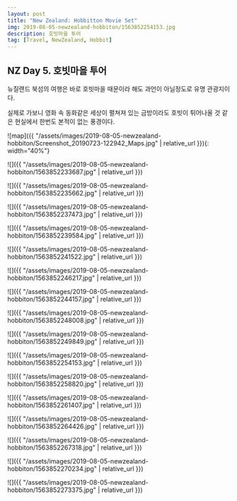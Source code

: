 ```yaml
---
layout: post
title: "New Zealand: Hobbitton Movie Set"
img: 2019-08-05-newzealand-hobbiton/1563852254153.jpg
description: 호빗마을 투어
tag: [Travel, NewZealand, Hobbit]
---
```


## NZ Day 5. 호빗마을 투어

뉴질랜드 북섬의 여행은 바로 호빗마을 때문이라 해도 과언이 아닐정도로 유명 관광지이다.  

실제로 가보니 영화 속 동화같은 세상이 펼쳐져 있는 금방이라도 호빗이 튀어나올 것 같은 현실에서 한번도 본적이 없는 풍경이다.

![map]({{ "/assets/images/2019-08-05-newzealand-hobbiton/Screenshot_20190723-122942_Maps.jpg"   | relative_url }}){: width="40%"}

![]({{ "/assets/images/2019-08-05-newzealand-hobbiton/1563852233687.jpg"    | relative_url }})

![]({{ "/assets/images/2019-08-05-newzealand-hobbiton/1563852235662.jpg"    | relative_url }})

![]({{ "/assets/images/2019-08-05-newzealand-hobbiton/1563852237473.jpg"    | relative_url }})

![]({{ "/assets/images/2019-08-05-newzealand-hobbiton/1563852239584.jpg"    | relative_url }})

![]({{ "/assets/images/2019-08-05-newzealand-hobbiton/1563852241522.jpg"    | relative_url }})

![]({{ "/assets/images/2019-08-05-newzealand-hobbiton/1563852246217.jpg"    | relative_url }})

![]({{ "/assets/images/2019-08-05-newzealand-hobbiton/1563852244157.jpg"    | relative_url }})

![]({{ "/assets/images/2019-08-05-newzealand-hobbiton/1563852248008.jpg"    | relative_url }})

![]({{ "/assets/images/2019-08-05-newzealand-hobbiton/1563852249849.jpg"    | relative_url }})

![]({{ "/assets/images/2019-08-05-newzealand-hobbiton/1563852254153.jpg"    | relative_url }})

![]({{ "/assets/images/2019-08-05-newzealand-hobbiton/1563852258820.jpg"    | relative_url }})

![]({{ "/assets/images/2019-08-05-newzealand-hobbiton/1563852261407.jpg"    | relative_url }})

![]({{ "/assets/images/2019-08-05-newzealand-hobbiton/1563852264426.jpg"    | relative_url }})

![]({{ "/assets/images/2019-08-05-newzealand-hobbiton/1563852267318.jpg"    | relative_url }})

![]({{ "/assets/images/2019-08-05-newzealand-hobbiton/1563852270234.jpg"    | relative_url }})

![]({{ "/assets/images/2019-08-05-newzealand-hobbiton/1563852273375.jpg"    | relative_url }})
